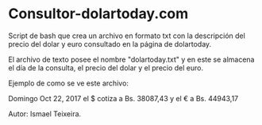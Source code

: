 # Consultor-dolartoday.com

Script de bash que crea un archivo en formato txt con la descripción del precio del dolar y euro consultado en la página de dolartoday.

El archivo de texto posee el nombre "dolartoday.txt" y en este se almacena el día de la consulta, el precio del dolar y el precio del euro. 

Ejemplo de como se ve este archivo:

Domingo Oct 22, 2017 el $ cotiza a Bs. 38087,43 y el € a Bs. 44943,17

Autor: Ismael Teixeira.